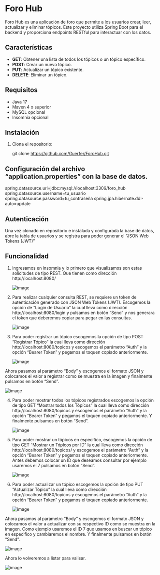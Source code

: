 # Foro Hub

Foro Hub es una aplicación de foro que permite a los usuarios crear, leer, actualizar y eliminar tópicos. Este proyecto utiliza Spring Boot para el backend y proporciona endpoints RESTful para interactuar con los datos.

## Características

- **GET**: Obtener una lista de todos los tópicos o un tópico específico.
- **POST**: Crear un nuevo tópico.
- **PUT**: Actualizar un tópico existente.
- **DELETE**: Eliminar un tópico.

## Requisitos

- Java 17
- Maven 4 o superior
- MySQL opcional
- Insomnia opcional

## Instalación

1. Clona el repositorio:
   
   git clone https://github.com/Guerfer/ForoHub.git

## Configuración del archivo “application.properties” con la base de datos.

spring.datasource.url=jdbc:mysql://localhost:3306/foro_hub
spring.datasource.username=tu_usuario
spring.datasource.password=tu_contraseña
spring.jpa.hibernate.ddl-auto=update

## Autenticación 

Una vez clonado en repositorio e instalada y configurada la base de datos, abre la tabla de usuarios y se registra para poder generar el “JSON Web Tokens (JWT)”

## Funcionalidad 
1. Ingresamos en insomnia y lo primero que visualizamos son estas solicitudes de tipo REST. Que tienen como dirección http://localhost:8080/
   
   ![image](https://github.com/user-attachments/assets/51d29cad-258a-4130-9af9-ceb382cc08a5)

2. Para realizar cualquier consulta REST, se requiere un token de autenticación generado con JSON Web Tokens (JWT). Escogemos la opción de “Login de Usuario” la cual lleva como dirección http://localhost:8080/login y pulsamos en botón “Send” y nos generara el token que deberemos copiar para pegar en las consultas.

   ![image](https://github.com/user-attachments/assets/5e87199d-8cfb-4ff2-bb01-f10ac45ce091)

3. Para poder registrar un tópico escogemos la opción de tipo POST “Registrar Tópico” la cual lleva como dirección http://localhost:8080/topicos y escogemos el parámetro “Auth” y la opción “Bearer Token” y pegamos el toquen copiado anteriormente.

   ![image](https://github.com/user-attachments/assets/56150f20-370c-4bf5-9f6b-b308da56f84e)

Ahora pasamos al parámetro “Body” y escogemos el formato JSON y colocamos el valor a registrar como se muestra en la imagen y finalmente pulsamos en botón “Send”.

  ![image](https://github.com/user-attachments/assets/9219d37f-9baa-48e1-a538-a7c9aac4236b)

4. Para poder mostrar todos los tópicos registrados escogemos la opción de tipo GET “Mostrar todos los Tópícos” la cual lleva como dirección http://localhost:8080/topicos y escogemos el parámetro “Auth” y la opción “Bearer Token” y pegamos el toquen copiado anteriormente. Y finalmente pulsamos en botón “Send”.

   ![image](https://github.com/user-attachments/assets/0166cc42-859a-4389-880f-234b1f655d62)

5. Para poder mostrar un tópicos en especifico, escogemos la opción de tipo GET “Mostrar un Tópícos por ID” la cual lleva como dirección http://localhost:8080/topicos/ y escogemos el parámetro “Auth” y la opción “Bearer Token” y pegamos el toquen copiado anteriormente. Antes debemos colocar un ID que deseamos consultar por ejemplo usaremos el 7 pulsamos en botón “Send”.

   ![image](https://github.com/user-attachments/assets/df1cd3f8-f271-4ca8-9c3b-58c43e943b85)

6. Para poder actualizar un tópico escogemos la opción de tipo PUT “Actualizar Tópico” la cual lleva como dirección http://localhost:8080/topicos y escogemos el parámetro “Auth” y la opción “Bearer Token” y pegamos el toquen copiado anteriormente.

   ![image](https://github.com/user-attachments/assets/f59bf046-5528-4c33-b842-e201a17abce1)

Ahora pasamos al parámetro “Body” y escogemos el formato JSON y colocamos el valor a actualizar con su respectivo ID como se muestra en la imagen. 
Como ejemplo usaremos el ID 7 que usamos en buscar un tópico en especifico y cambiaremos el nombre. Y finalmente pulsamos en botón “Send”. 

  ![image](https://github.com/user-attachments/assets/d3f39787-d9f7-448c-93b8-e3185899840a)

Ahora lo volveremos a listar para valisar.

  ![image](https://github.com/user-attachments/assets/8200f146-a3dc-45f6-8b93-172e92771b16)














